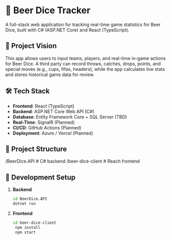 # 🍺 Beer Dice Tracker

A full-stack web application for tracking real-time game statistics for Beer Dice, built with C# (ASP.NET Core) and React (TypeScript).

## 📌 Project Vision

This app allows users to input teams, players, and real-time in-game actions for Beer Dice. A third party can record throws, catches, drops, points, and special moves (e.g., cups, fifas, headers), while the app calculates live stats and stores historical game data for review.

## 🛠️ Tech Stack

- **Frontend**: React (TypeScript)
- **Backend**: ASP.NET Core Web API (C#)
- **Database**: Entity Framework Core + SQL Server (TBD)
- **Real-Time**: SignalR (Planned)
- **CI/CD**: GitHub Actions (Planned)
- **Deployment**: Azure / Vercel (Planned)

## 📁 Project Structure

/BeerDice.API # C# backend
/beer-dice-client # Reach frontend


## 🔧 Development Setup

1. **Backend**  
   ```bash
   cd BeerDice.API
   dotnet run
   ```
2. **Frontend**
   ```bash
   cd beer-dice-client
    npm install
    npm start
   ```


